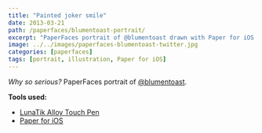 ```yaml
---
title: "Painted joker smile"
date: 2013-03-21
path: /paperfaces/blumentoast-portrait/
excerpt: "PaperFaces portrait of @blumentoast drawn with Paper for iOS on an iPad."
image: ../../images/paperfaces-blumentoast-twitter.jpg
categories: [paperfaces]
tags: [portrait, illustration, Paper for iOS]
---
```


*Why so serious?* PaperFaces portrait of [@blumentoast](https://twitter.com/blumentoast).

**Tools used:**

- [LunaTik Alloy Touch Pen](https://www.amazon.com/gp/product/B00821TR7G/ref=as_li_ss_tl?ie=UTF8&tag=mademist-20&linkCode=as2&camp=1789&creative=390957&creativeASIN=B00821TR7G)
- [Paper for iOS](https://paper.bywetransfer.com/)
